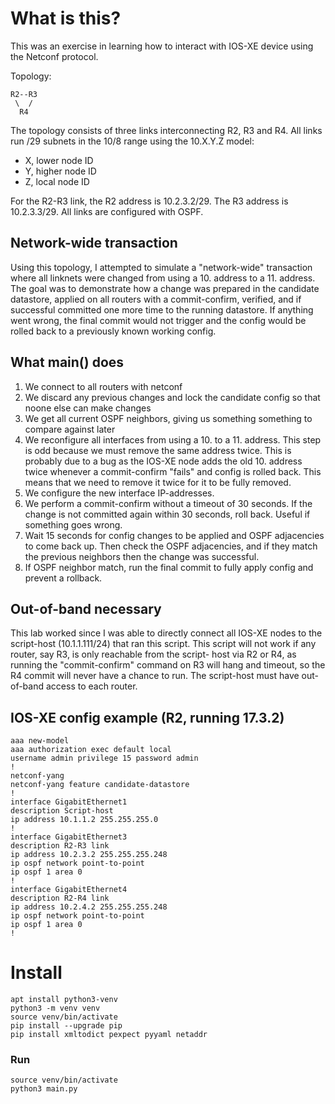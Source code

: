 # What is this?
This was an exercise in learning how to interact with IOS-XE device using the Netconf protocol.

Topology:

    R2--R3
     \  /
      R4

The topology consists of three links interconnecting R2, R3 and R4. All links run /29 subnets in the
10/8 range using the 10.X.Y.Z model:
 - X, lower node ID
 - Y, higher node ID
 - Z, local node ID

For the R2-R3 link, the R2 address is 10.2.3.2/29. The R3 address is 10.2.3.3/29. 
All links are configured with OSPF.

## Network-wide transaction
Using this topology, I attempted to simulate a "network-wide" transaction where all linknets were
changed from using a 10. address to a 11. address. The goal was to demonstrate how a change was
prepared in the candidate datastore, applied on all routers with a commit-confirm, verified, and if 
successful committed one more time to the running datastore. If anything went wrong, the final commit would not trigger and the config would be rolled back to a
previously known working config.

## What main() does
1. We connect to all routers with netconf
2. We discard any previous changes and lock the candidate config so that noone else can make changes
3. We get all current OSPF neighbors, giving us something something to compare against later
4. We reconfigure all interfaces from using a 10. to a 11. address.
   This step is odd because we must remove the same address twice. This is probably due to a bug as the 
   IOS-XE node adds the old 10. address twice whenever a commit-confirm "fails" and config is rolled back.
   This means that we need to remove it twice for it to be fully removed.
5. We configure the new interface IP-addresses.
6. We perform a commit-confirm without a timeout of 30 seconds. If the change is not committed again
   within 30 seconds, roll back. Useful if something goes wrong.
7. Wait 15 seconds for config changes to be applied and OSPF adjacencies to come back up.
   Then check the OSPF adjacencies, and if they match the previous neighbors then the change was 
   successful.
8. If OSPF neighbor match, run the final commit to fully apply config and prevent a rollback.

## Out-of-band necessary
This lab worked since I was able to directly connect all IOS-XE nodes to the script-host (10.1.1.111/24) 
that ran this script. This script will not work if any router, say R3, is only reachable from the script-
host via R2 or R4, as running the "commit-confirm" command on R3 will hang and timeout, so the R4 commit
will never have a chance to run. The script-host must have out-of-band access to each router.

## IOS-XE config example (R2, running 17.3.2)

    aaa new-model
    aaa authorization exec default local
    username admin privilege 15 password admin
    !
    netconf-yang
    netconf-yang feature candidate-datastore
    !
    interface GigabitEthernet1
    description Script-host
    ip address 10.1.1.2 255.255.255.0
    !
    interface GigabitEthernet3
    description R2-R3 link
    ip address 10.2.3.2 255.255.255.248
    ip ospf network point-to-point
    ip ospf 1 area 0
    !
    interface GigabitEthernet4
    description R2-R4 link
    ip address 10.2.4.2 255.255.255.248
    ip ospf network point-to-point
    ip ospf 1 area 0
    !

# Install

    apt install python3-venv
    python3 -m venv venv
    source venv/bin/activate
    pip install --upgrade pip
    pip install xmltodict pexpect pyyaml netaddr

### Run

    source venv/bin/activate
    python3 main.py